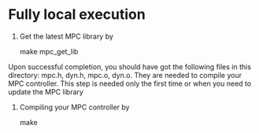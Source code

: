 # Fully local execution

1. Get the latest MPC library by

    make mpc_get_lib
    
Upon successful completion, you should have got the following files in this directory: mpc.h, dyn.h, mpc.o, dyn.o. They are needed to compile your MPC controller. This step is needed only the first time or when you need to update the MPC library

1. Compiling your MPC controller by

    make

